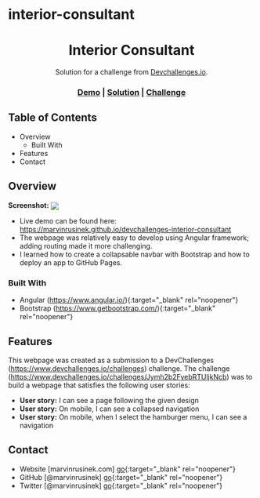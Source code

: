 # interior-consultant

<h1 align="center">Interior Consultant</h1>

<div align="center">
   Solution for a challenge from <a href="http://devchallenges.io">Devchallenges.io</a>.
</div>

<div align="center">
  <h3>
    <a href="https://marvinrusinek.github.io/devchallenges-interior-consultant">Demo</a>
    <span> | </span>
    <a href="https://www.github.com/marvinrusinek/devchallenges-interior-consultant">Solution</a>
    <span> | </span>
    <a href="https://devchallenges.io/challenges/Jymh2b2FyebRTUljkNcb">Challenge</a>
  </h3>
</div>

## Table of Contents

- Overview
  - Built With
- Features
- Contact

<!-- OVERVIEW -->

## Overview

<b>Screenshot:</b> 
<img src="http://www.marvinrusinek.com/portfolio-projects/interior-consultant-screenshot.png" align="center">

- Live demo can be found here: https://marvinrusinek.github.io/devchallenges-interior-consultant
- The webpage was relatively easy to develop using Angular framework; adding routing made it more challenging.
- I learned how to create a collapsable navbar with Bootstrap and how to deploy an app to GitHub Pages.

### Built With
- Angular (https://www.angular.io/){:target="_blank" rel="noopener"}
- Bootstrap (https://www.getbootstrap.com/){:target="_blank" rel="noopener"}

## Features
This webpage was created as a submission to a DevChallenges (https://www.devchallenges.io/challenges) challenge. The challenge (https://www.devchallenges.io/challenges/Jymh2b2FyebRTUljkNcb) was to build a webpage that satisfies the following user stories:

- <b>User story:</b> I can see a page following the given design
- <b>User story:</b> On mobile, I can see a collapsed navigation
- <b>User story:</b> On mobile, when I select the hamburger menu, I can see a navigation

## Contact
- Website [marvinrusinek.com] [go](http://www.marvinrusinek.com){:target="_blank" rel="noopener"}
- GitHub [@marvinrusinek] [go](https://www.github.com/marvinrusinek){:target="_blank" rel="noopener"}
- Twitter [@marvinrusinek] [go](https://www.twitter.com/marvinrusinek){:target="_blank" rel="noopener"}
